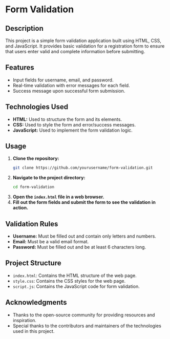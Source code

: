 

# Form Validation

## Description

This project is a simple form validation application built using HTML, CSS, and JavaScript. It provides basic validation for a registration form to ensure that users enter valid and complete information before submitting.

## Features

- Input fields for username, email, and password.
- Real-time validation with error messages for each field.
- Success message upon successful form submission.

## Technologies Used

- **HTML:** Used to structure the form and its elements.
- **CSS:** Used to style the form and error/success messages.
- **JavaScript:** Used to implement the form validation logic.

## Usage

1. **Clone the repository:**
   ```bash
   git clone https://github.com/yourusername/form-validation.git
   ```
2. **Navigate to the project directory:**
   ```bash
   cd form-validation
   ```
3. **Open the `index.html` file in a web browser.**
4. **Fill out the form fields and submit the form to see the validation in action.**

## Validation Rules

- **Username:** Must be filled out and contain only letters and numbers.
- **Email:** Must be a valid email format.
- **Password:** Must be filled out and be at least 6 characters long.

## Project Structure

- `index.html`: Contains the HTML structure of the web page.
- `style.css`: Contains the CSS styles for the web page.
- `script.js`: Contains the JavaScript code for form validation.



## Acknowledgments

- Thanks to the open-source community for providing resources and inspiration.
- Special thanks to the contributors and maintainers of the technologies used in this project.

